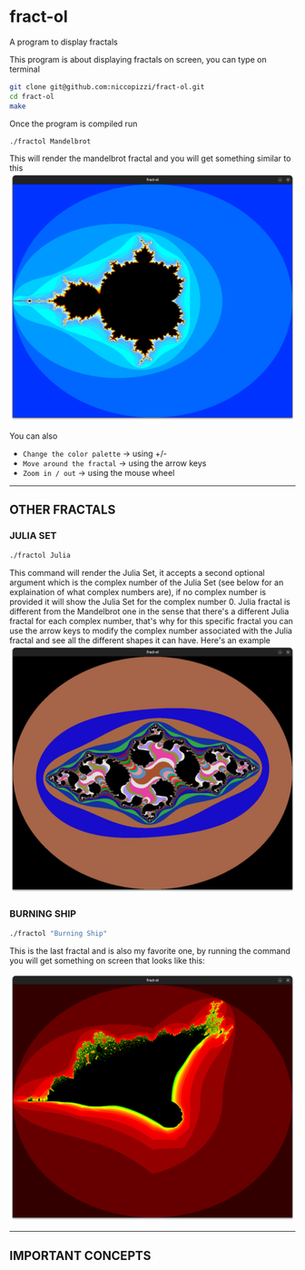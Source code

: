 # fract-ol
A program to display fractals

This program is about displaying fractals on screen, you can type on terminal 
```bash
git clone git@github.com:niccopizzi/fract-ol.git
cd fract-ol
make
```

Once the program is compiled run 

```bash
./fractol Mandelbrot
```

This will render the mandelbrot fractal and you will get something similar to this
![Mandelbrot](https://github.com/niccopizzi/fract-ol/blob/main/images/Mandelbrot.png) 

You can also

- `Change the color palette` -> using +/-
- `Move around the fractal`  -> using the arrow keys
- `Zoom in / out`            -> using the mouse wheel


 ---
 ## OTHER FRACTALS

 ### JULIA SET

 ```bash
./fractol Julia
```

This command will render the Julia Set, it accepts a second optional argument which is the complex number of the Julia Set (see below for an explaination of what complex numbers are), if no complex number is provided it will show the Julia Set for the complex number 0. Julia fractal is different from the Mandelbrot one in the sense that there's a different Julia fractal for each complex number, that's why for this specific fractal you can use the arrow keys to modify the complex number associated with the Julia fractal and see all the different shapes it can have.
Here's an example
![Julia Set](https://github.com/niccopizzi/fract-ol/blob/main/images/Julia.png)


### BURNING SHIP

 ```bash
./fractol "Burning Ship"
```

This is the last fractal and is also my favorite one, by running the command you will get something on screen that looks like this:

![Burning Ship](https://github.com/niccopizzi/fract-ol/blob/main/images/BurningShip.png)

---

## IMPORTANT CONCEPTS


